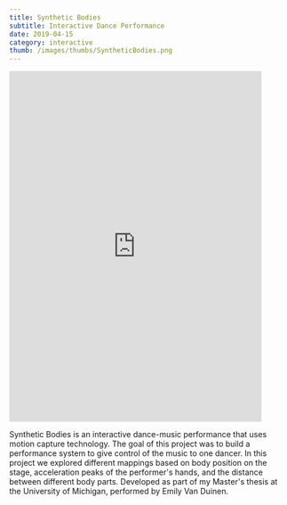```yaml
---
title: Synthetic Bodies
subtitle: Interactive Dance Performance
date: 2019-04-15
category: interactive
thumb: /images/thumbs/SyntheticBodies.png
---
```


<iframe width="90%" height="630" src="https://www.youtube.com/embed/KcdfjNyvRmg" frameborder="0" allow="accelerometer; autoplay; encrypted-media; gyroscope; picture-in-picture" allowfullscreen></iframe>

Synthetic Bodies is an interactive dance-music performance that uses motion capture technology. The goal of this project was to build a performance system to give control of the music to one dancer. In this project we explored different mappings based on body position on the stage, acceleration peaks of the performer's hands, and the distance between different body parts. Developed as part of my Master's thesis at the University of Michigan, performed by Emily Van Duinen.
